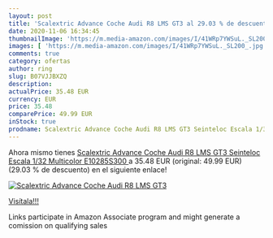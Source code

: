 ```yaml
---
layout: post
title: 'Scalextric Advance Coche Audi R8 LMS GT3 al 29.03 % de descuento'
date: 2020-11-06 16:34:45
thumbnailImage: 'https://m.media-amazon.com/images/I/41WRp7YWSuL._SL200_.jpg'
images: [ 'https://m.media-amazon.com/images/I/41WRp7YWSuL._SL200_.jpg' ]
comments: true
category: ofertas
author: ring
slug: B07VJJBXZQ
description:
actualPrice: 35.48 EUR
currency: EUR
price: 35.48
comparePrice: 49.99 EUR
inStock: true
prodname: Scalextric Advance Coche Audi R8 LMS GT3 Seinteloc Escala 1/32  Multicolor  E10285S300 
---
```


Ahora mismo tienes [Scalextric Advance Coche Audi R8 LMS GT3 Seinteloc Escala 1/32  Multicolor  E10285S300 ](https://www.amazon.es/dp/B07VJJBXZQ/?tag=tolees-21) a 35.48 EUR (original: 49.99 EUR) (29.03 %  de descuento) en el siguiente enlace!

[![Scalextric Advance Coche Audi R8 LMS GT3](https://m.media-amazon.com/images/I/41WRp7YWSuL._SL200_.jpg)](https://www.amazon.es/dp/B07VJJBXZQ/?tag=tolees-21)

[Visítala!!!](https://www.amazon.es/dp/B07VJJBXZQ/?tag=tolees-21)

Links participate in Amazon Associate program and might generate a comission on qualifying sales
